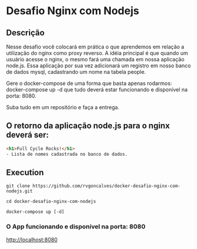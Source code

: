 # Desafio Nginx com Nodejs

## Descrição
Nesse desafio você colocará em prática o que aprendemos em relação a utilização do nginx como proxy reverso. A idéia principal é que quando um usuário acesse o nginx, o mesmo fará uma chamada em nossa aplicação node.js. Essa aplicação por sua vez adicionará um registro em nosso banco de dados mysql, cadastrando um nome na tabela people.

Gere o docker-compose de uma forma que basta apenas rodarmos: docker-compose up -d que tudo deverá estar funcionando e disponível na porta: 8080.

Suba tudo em um repositório e faça a entrega.

## O retorno da aplicação node.js para o nginx deverá ser:
```html
<h1>Full Cycle Rocks!</h1>
- Lista de nomes cadastrada no banco de dados.
```
## Execution
```shell
git clone https://github.com/rvgoncalves/docker-desafio-nginx-com-nodejs.git

cd docker-desafio-nginx-com-nodejs

docker-compose up [-d]
```

### O App funcionando e disponível na porta: 8080
[http://localhost:8080](http://localhost:8080)
